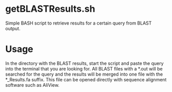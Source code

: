 # getBLASTResults.sh
Simple BASH script to retrieve results for a certain query from BLAST output.

# Usage

In the directory with the BLAST results, start the script and paste the query into the terminal that you are looking for. All BLAST files with a *.out will be searched for the query and the results will be merged into one file
with the *_Results.fa suffix. This file can be opened directly with sequence alignment software such as AliView.
